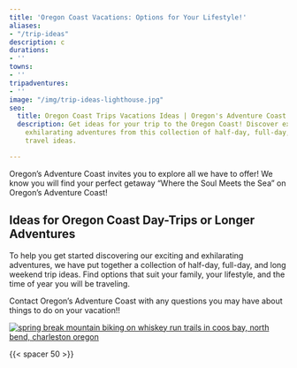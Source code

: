```yaml
---
title: 'Oregon Coast Vacations: Options for Your Lifestyle!'
aliases:
- "/trip-ideas"
description: c
durations:
- ''
towns:
- ''
tripadventures:
- ''
image: "/img/trip-ideas-lighthouse.jpg"
seo:
  title: Oregon Coast Trips Vacations Ideas | Oregon's Adventure Coast
  description: Get ideas for your trip to the Oregon Coast! Discover exciting and
    exhilarating adventures from this collection of half-day, full-day, and long weekend
    travel ideas.

---
```

Oregon’s Adventure Coast invites you to explore all we have to offer! We know you will find your perfect getaway “Where the Soul Meets the Sea” on Oregon’s Adventure Coast!

## Ideas for Oregon Coast Day-Trips or Longer Adventures

To help you get started discovering our exciting and exhilarating adventures, we have put together a collection of half-day, full-day, and long weekend trip ideas. Find options that suit your family, your lifestyle, and the time of year you will be traveling.

Contact Oregon’s Adventure Coast with any questions you may have about things to do on your vacation!!

[![spring break mountain biking on whiskey run trails in coos bay, north bend, charleston oregon](/img/SpringBreak-695x86-03-23.jpg)](/cycling)

{{< spacer 50 >}}